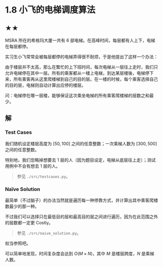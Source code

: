 # 1.8 小飞的电梯调度算法

## ★★

MSRA 所在的希格玛大厦一共有 $6$ 部电梯。在高峰时间，每层都有人上下，电梯在每层都停。

实习生小飞常常会被每层都停的电梯弄得很不耐烦，于是他提出了这样一个办法：

由于楼层并不太高，那么在繁忙的上下班时间，每次电梯从一层往上走时，我们只允许电梯停在其中一层。所有的乘客都从一楼上电梯，到达某层楼後，电梯停下来，所有乘客再从这里爬楼梯到自己的目的层。在一楼的时候，每个乘客选择自己的目的层，电梯则自动计算出应停的楼层。

问：电梯停在哪一层楼，能够保证这次乘坐电梯的所有乘客爬楼梯的层数之和最少。

## 解

### Test Cases

我们随机设定楼层高度为 $[50, 100]$ 之间的任意整数；一次乘梯人数为 $[300, 500]$ 之间的任意整数。

特别地，我们忽略掉想要去 $1$ 层的人（因为题目设定，电梯从底层往上走）；测试用例中不会有想去 $1$ 层的人。

> 参见 `./src/testcases.py`。

### Naïve Solution

最简单（不过脑子）的办法当然就是遍历每一种停靠方式，并计算出其中乘客爬楼数最少的那一种。

不过我们可以选择只在最低目的层和最高目的层之间进行遍历，因为在此范围之外的层数都一定更 Costly。

> 参见 `./src/naive_solution.py`。

权当参照吧。

可以简单地发现，时间复杂度会达到 $O(M \times N)$，其中 $M$ 是楼层跨度，$N$ 是乘梯人数。

